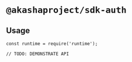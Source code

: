 # `@akashaproject/sdk-auth`

## Usage

```
const runtime = require('runtime');

// TODO: DEMONSTRATE API
```
